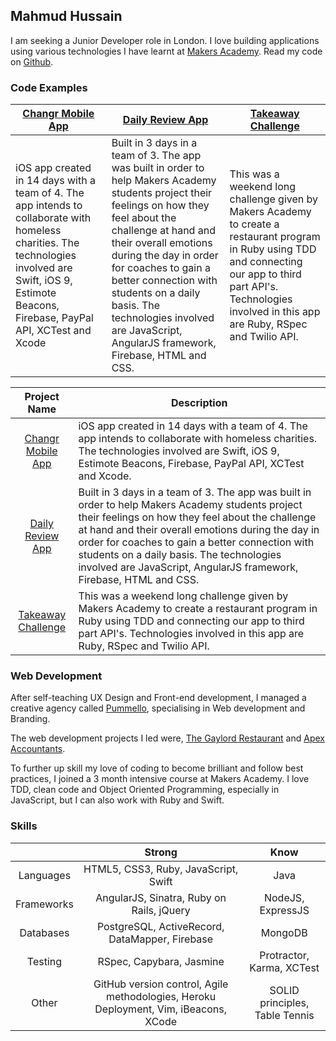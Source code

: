 ## Mahmud Hussain

I am seeking a Junior Developer role in London. I love building applications using various technologies I have learnt at [Makers Academy](http://www.makersacademy.com/). Read my code on [Github](https://github.com/MahmudH/).

### Code Examples

| [Changr Mobile App](https://github.com/MahmudH/changr)       | [Daily Review App](https://github.com/MahmudH/daily_review_app) | [Takeaway Challenge](https://github.com/MahmudH/takeaway-challenge)   |
| ------------- | ------------- | ----- |
| iOS app created in 14 days with a team of 4. The app intends to collaborate with homeless charities. The technologies involved are Swift, iOS 9, Estimote Beacons, Firebase, PayPal API, XCTest and Xcode     | Built in 3 days in a team of 3. The app was built in order to help Makers Academy students project their feelings on how they feel about the challenge at hand and their overall emotions during the day in order for coaches to gain a better connection with students on a daily basis. The technologies involved are JavaScript, AngularJS framework, Firebase, HTML and CSS.   | This was a weekend long challenge given by Makers Academy to create a restaurant program in Ruby using TDD and connecting our app to third part API's. Technologies involved in this app are Ruby, RSpec and Twilio API.                  |

| Project Name  | Description |
| :-------------: |-------------|
| [Changr Mobile App](https://github.com/MahmudH/changr) | iOS app created in 14 days with a team of 4. The app intends to collaborate with homeless charities. The technologies involved are Swift, iOS 9, Estimote Beacons, Firebase, PayPal API, XCTest and Xcode. |
| [Daily Review App](https://github.com/MahmudH/daily_review_app)      | Built in 3 days in a team of 3. The app was built in order to help Makers Academy students project their feelings on how they feel about the challenge at hand and their overall emotions during the day in order for coaches to gain a better connection with students on a daily basis. The technologies involved are JavaScript, AngularJS framework, Firebase, HTML and CSS.       |
| [Takeaway Challenge](https://github.com/MahmudH/takeaway-challenge) | This was a weekend long challenge given by Makers Academy to create a restaurant program in Ruby using TDD and connecting our app to third part API's. Technologies involved in this app are Ruby, RSpec and Twilio API.       |


### Web Development

After self-teaching UX Design and Front-end development, I managed a creative agency called [Pummello](http://www.pummello.com/), specialising in Web development and Branding.

The web development projects I led were, [The Gaylord Restaurant](http://thegaylorde14.co.uk/) and [Apex Accountants](http://apexaccountant.com/).

To further up skill my love of coding to become brilliant and follow best practices, I joined a 3 month intensive course at Makers Academy. I love TDD, clean code and Object Oriented Programming, especially in JavaScript, but I can also work with Ruby and Swift.

### Skills

|         | Strong           | Know  |
| :-------------: |:-------------:| :-----:|
| Languages      | HTML5, CSS3, Ruby, JavaScript, Swift | Java |
| Frameworks     | AngularJS, Sinatra, Ruby on Rails, jQuery    |   NodeJS, ExpressJS |
| Databases | PostgreSQL, ActiveRecord, DataMapper, Firebase      |    MongoDB |
| Testing     | RSpec, Capybara, Jasmine | Protractor, Karma, XCTest  |
| Other      | GitHub version control, Agile methodologies, Heroku Deployment, Vim, iBeacons, XCode | SOLID principles, Table Tennis |
